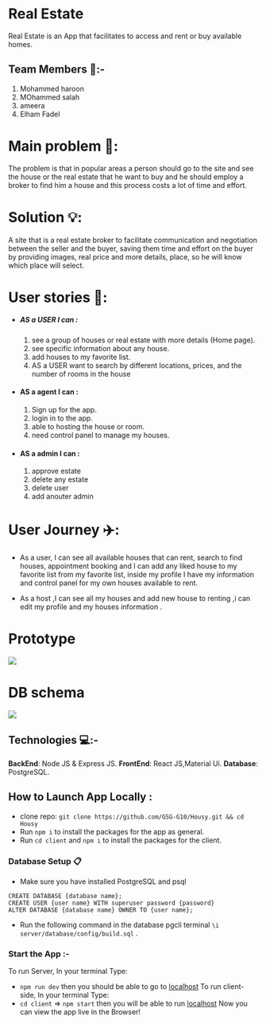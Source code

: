# Real Estate
Real Estate is an App that facilitates to access and rent or buy available homes.

## Team Members :busts_in_silhouette::-
1.  Mohammed haroon
2.  MOhammed salah
3.  ameera
4.  Elham Fadel



# Main problem 🌚:
The problem is that in popular areas a person should go to the site and see the house or the real estate that he want to buy and he should employ a broker to find him a house and this process costs a lot of time and effort.

# Solution 💡:
A site that is a real estate broker to facilitate communication and negotiation between the seller and the buyer, saving them time and effort on the buyer by providing images, real price and more details, place, so he will know which place will select.

# User stories 📖:

* #####  AS a USER I can :
    1. see a group of houses or real estate with more details (Home page).
    4. see specific information about any house.
    5. add houses to my favorite list.
    6. AS a USER want to search by different locations, prices, and the number of rooms in the house

* #### AS a agent I can :
    1. Sign up for the app.
    2. login in to the app.
    3. able to hosting the house or room.
    4. need control panel to manage my houses.

* #### AS a admin I can :
    1. approve estate 
    2. delete any estate 
    3. delete user
    4. add anouter admin

    
    
# User Journey ✈️:

* As a user, I can see all available houses that can rent, search to find houses, appointment booking and I can add any liked house to my favorite list from my favorite list, inside my profile I have my information and control panel for my own houses available to rent.


* As a host ,I can see all my houses and add new house to renting ,i can edit my profile and my houses information .




# Prototype 
![](https://i.imgur.com/8FiBXmn.png)


# DB schema

![](https://i.imgur.com/sF5ZjzT.png)

## Technologies 💻:-
**BackEnd**: Node JS & Express JS.
**FrontEnd**: React JS,Material Ui.
**Database**: PostgreSQL.

## How to Launch App Locally :
 * clone repo:
 ```git clone https://github.com/GSG-G10/Housy.git && cd Housy```
* Run `npm i` to install the packages for the app as general.
* Run `cd client` and `npm i` to install the packages for the client.


### Database Setup 📋
* Make sure you have installed PostgreSQL and psql
```
CREATE DATABASE {database name};
CREATE USER {user name} WITH superuser password {password}
ALTER DATABASE {database name} OWNER TO {user name};
```
* Run the following command in the database pgcli terminal
`\i server/database/config/build.sql` .


### Start the App :-


To run Server, In your terminal Type: 

* `npm run dev` then you should be able to go to [localhost](http://localhost:5000/) 
 To run client-side, In your terminal Type:
* `cd client` => `npm start` then you will be able to run [localhost](http://localhost:3000/) 
Now you can view the app live in the Browser!

